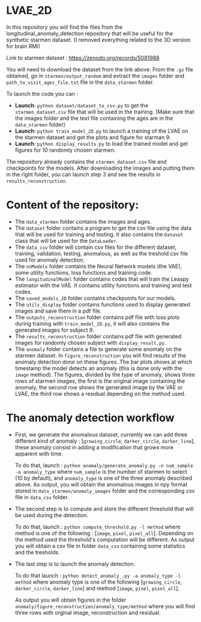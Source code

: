 # LVAE_2D

In this repository you will find the files from the longitudinal_anomaly_detection repository that will be useful for the synthetic starmen dataset. (I removed everything related to the 3D version for brain RMI)

Link to starmen dataset : https://zenodo.org/records/5081988 

You will need to download the dataset from the link above. From the `.gz` file obtained, go in `starmen/output_random` and extract the `images` folder and  `path_to_visit_ages_file.txt` file in the `data_starmen` folder.

To launch the code you can :

- **Launch**: `python dataset/dataset_to_csv.py` to get the `starmen_dataset.csv` file that will be used in the training. (Make sure that the images folder and the text file containing the ages are in the `data_starmen` folder)
- **Launch**: `python train_model_2D.py` to launch a training of the LVAE on the starmen dataset and get the plots and figure for starman 9.
- **Launch**: `python display_results.py` to load the trained model and get figures for 10 randomly chosen starmen.

The repository already contains the `starmen_dataset.csv` file and checkpoints for the models. After downloading the images and putting them in the right folder, you can launch step 3 and see the results in `results_reconstruction`.


# Content of the repository:

- The `data_starmen` folder contains the images and ages.
- The `dataset` folder contains a program to get the csv file using the data that will be used for training and testing. It also contains the `Dataset` class that will be used for the `DataLoader`.
- The `data_csv` folder will contain csv files for the different dataset, training, validation, testing, anomalous, as well as the treshold csv file used for anomaly detection.
- The `nnModels` folder contains the Neural Network models (the VAE), some utility functions, loss functions and training code.
- The `longitudinalModel` folder contains codes that will train the Leaspy estimator with the VAE. It contains utility functions and training and test codes.
- The `saved_models_2D` folder contains checkpoints for our models.
- The `utils_display` folder contains functions used to display generated images and save them in a pdf file.
- The `outputs_reconstruction` folder contains pdf file with loss plots during training with `train_model_2D.py`, it will also contains the generated images for subject 9.
- The `results_reconstruction` folder contains pdf file with generated images for randomly chosen subject with `display_result.py`.
- The `anomaly` folder contains a file to generate some anomaly on the starmen dataset. In `figure_reconstruction` you will find  results of the anomaly detection done on these figures. The bar plots shows at which timestamp the model detects an anomaly (this is done only with the `image` method). The figures, divided by the type of anomaly, shows three rows of starmen images, the first is the original image containing the anomaly, the second row shows the generated image by the VAE or LVAE, the third row shows a residual depending on the method used.


# The anomaly detection workflow

- First, we generate the anomalous dataset, currently we can add three different kind of anomaly : [`growing_circle`, `darker_circle`, `darker_line`], these anomaly consist in adding a modification that grows more apparent with time.

    To do that, launch : `python anomaly/generate_anomaly.py -n num_sample -a anomaly_type` where `num_sample` is the number of starmen to select (10 by default), and `anomaly_type` is one of the three anomaly described above. As output, you will obtain the anomalous images in npy format stored in `data_starmen/anomaly_images` folder and the corresponding csv file in `data_csv` folder.


- The second step is to compute and store the different threshold that will be used during the detection.

    To do that, launch : `python compute_threshold.py -l method` where method is one of the following : [`image`, `pixel`, `pixel_all`]. Depending on the method used the threshold's computation will be different. As output you will obtain a csv file in folder `data_csv` containing some statistics and the tresholds.


- The last step is to launch the anomaly detection.
    
    To do that launch : `python detect_anomaly_.py -a anomaly_type -l method` where anomaly type is one of the following [`growing_circle`, `darker_circle`, `darker_line`] and method [`image`, `pixel`, `pixel_all`].

    As output you will obtain figures in the folder `anomaly/figure_reconstruction/anomaly_type/method` where you will find three rows with orginal image, reconstruction and residual.


